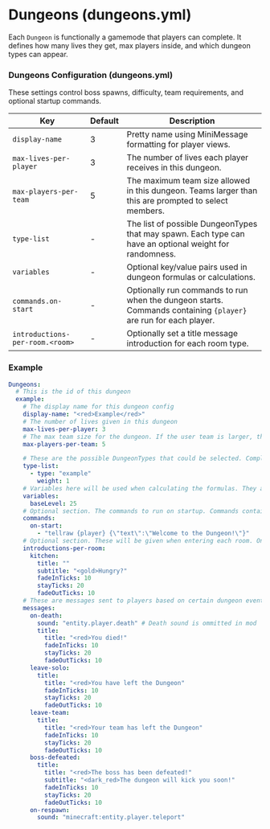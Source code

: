 # Dungeons (dungeons.yml)

Each `Dungeon` is functionally a gamemode that players can complete. It defines how many lives they get, max players inside, and which dungeon types can appear.

### Dungeons Configuration (dungeons.yml)

These settings control boss spawns, difficulty, team requirements, and optional startup commands.

| Key                             | Default | Description                                                                                                     |
|---------------------------------|---------|-----------------------------------------------------------------------------------------------------------------|
| `display-name`                  | 3       | Pretty name using MiniMessage formatting for player views.                                                      |
| `max-lives-per-player`          | 3       | The number of lives each player receives in this dungeon.                                                       |
| `max-players-per-team`          | 5       | The maximum team size allowed in this dungeon. Teams larger than this are prompted to select members.           |
| `type-list`                     | -       | The list of possible DungeonTypes that may spawn. Each type can have an optional weight for randomness.         |
| `variables`                     | -       | Optional key/value pairs used in dungeon formulas or calculations.                                              |
| `commands.on-start`             | -       | Optionally run commands to run when the dungeon starts. Commands containing `{player}` are run for each player. |
| `introductions-per-room.<room>` | -       | Optionally set a title message introduction for each room type.                                                 |

### Example
```yaml
Dungeons:
  # This is the id of this dungeon
  example:
    # The display name for this dungeon config
    display-name: "<red>Example</red>"
    # The number of lives given in this dungeon
    max-lives-per-player: 3
    # The max team size for the dungeon. If the user team is larger, they are asked to select which members to bring.
    max-players-per-team: 5

    # These are the possible DungeonTypes that could be selected. Completing any of them still counts as a completion for this specific dungeon.
    type-list:
      - type: "example"
        weight: 1
    # Variables here will be used when calculating the formulas. They are optional but may offer additional customization.
    variables:
      baseLevel: 25
    # Optional section. The commands to run on startup. Commands containing a {player} will be run for every player, but otherwise they run once.
    commands:
      on-start:
        - "tellraw {player} {\"text\":\"Welcome to the Dungeon!\"}"
    # Optional section. These will be given when entering each room. Only enter rooms you'd like to have an intro. See the config.yml's "starting-room-priority" for a list of room names.
    introductions-per-room:
      kitchen:
        title: ""
        subtitle: "<gold>Hungry?"
        fadeInTicks: 10
        stayTicks: 20
        fadeOutTicks: 10
    # These are messages sent to players based on certain dungeon events
    messages:
      on-death:
        sound: "entity.player.death" # Death sound is ommitted in mod
        title:
          title: "<red>You died!"
          fadeInTicks: 10
          stayTicks: 20
          fadeOutTicks: 10
      leave-solo:
        title:
          title: "<red>You have left the Dungeon"
          fadeInTicks: 10
          stayTicks: 20
          fadeOutTicks: 10
      leave-team:
        title:
          title: "<red>Your team has left the Dungeon"
          fadeInTicks: 10
          stayTicks: 20
          fadeOutTicks: 10
      boss-defeated:
        title:
          title: "<red>The boss has been defeated!"
          subtitle: "<dark_red>The dungeon will kick you soon!"
          fadeInTicks: 10
          stayTicks: 20
          fadeOutTicks: 10
      on-respawn:
        sound: "minecraft:entity.player.teleport"
```